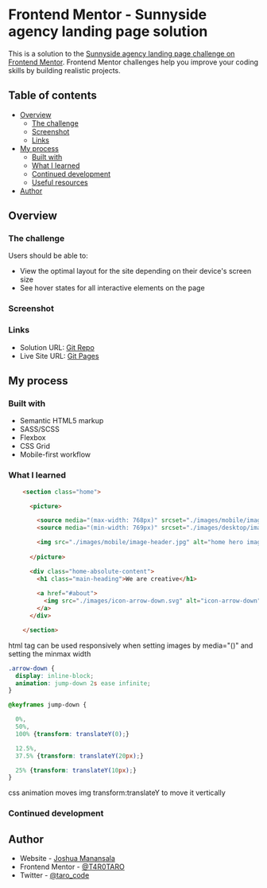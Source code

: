 # Frontend Mentor - Sunnyside agency landing page solution

This is a solution to the [Sunnyside agency landing page challenge on Frontend Mentor](https://www.frontendmentor.io/challenges/sunnyside-agency-landing-page-7yVs3B6ef). Frontend Mentor challenges help you improve your coding skills by building realistic projects.

## Table of contents

- [Overview](#overview)
  - [The challenge](#the-challenge)
  - [Screenshot](#screenshot)
  - [Links](#links)
- [My process](#my-process)
  - [Built with](#built-with)
  - [What I learned](#what-i-learned)
  - [Continued development](#continued-development)
  - [Useful resources](#useful-resources)
- [Author](#author)


## Overview

### The challenge

Users should be able to:

- View the optimal layout for the site depending on their device's screen size
- See hover states for all interactive elements on the page

### Screenshot


### Links

- Solution URL: [Git Repo](https://github.com/T4R0TARO/sunnySideLandingPage)
- Live Site URL: [Git Pages](https://t4r0taro.github.io/sunnySideLandingPage/)

## My process

### Built with

- Semantic HTML5 markup
- SASS/SCSS
- Flexbox
- CSS Grid
- Mobile-first workflow

### What I learned

```html
    <section class="home">

      <picture>

        <source media="(max-width: 768px)" srcset="./images/mobile/image-header.jpg">
        <source media="(min-width: 769px)" srcset="./images/desktop/image-header.jpg">

        <img src="./images/mobile/image-header.jpg" alt="home hero image" class="home-banner" loading="lazy">
      
      </picture>

      <div class="home-absolute-content">
        <h1 class="main-heading">We are creative</h1>
        
        <a href="#about">
          <img src="./images/icon-arrow-down.svg" alt="icon-arrow-down" class="arrow-down" loading="lazy">
        </a>
      </div>

    </section>
```
 html tag <source> can be used responsively when setting images by media="()" and setting the minmax width

```css
.arrow-down {
  display: inline-block;
  animation: jump-down 2s ease infinite;
}

@keyframes jump-down {

  0%,
  50%,
  100% {transform: translateY(0);}

  12.5%,
  37.5% {transform: translateY(20px);}

  25% {transform: translateY(10px);}
}

```

css animation moves img transform:translateY to move it vertically 


### Continued development


## Author

- Website - [Joshua Manansala](https://github.com/T4R0TARO)
- Frontend Mentor - [@T4R0TARO](https://www.frontendmentor.io/profile/T4R0TARO)
- Twitter - [@taro_code](https://twitter.com/taro_code)

